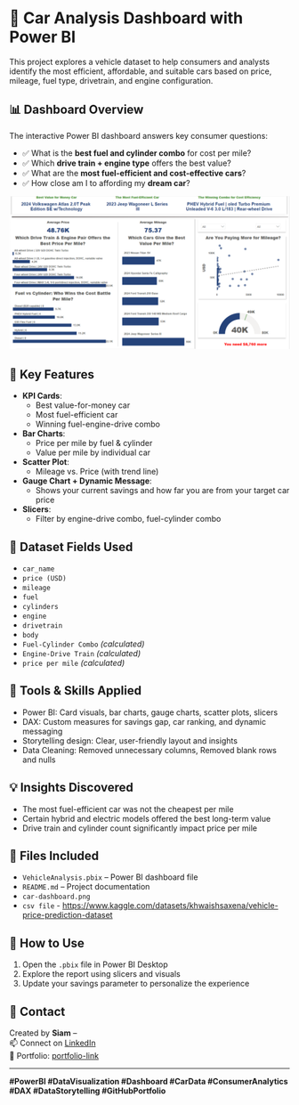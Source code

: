 # 🚗 Car Analysis Dashboard with Power BI

This project explores a vehicle dataset to help consumers and analysts identify the most efficient, affordable, and suitable cars based on price, mileage, fuel type, drivetrain, and engine configuration.

## 📊 Dashboard Overview

The interactive Power BI dashboard answers key consumer questions:
- ✅ What is the **best fuel and cylinder combo** for cost per mile?
- ✅ Which **drive train + engine type** offers the best value?
- ✅ What are the **most fuel-efficient and cost-effective cars**?
- ✅ How close am I to affording my **dream car**?

![Dashboard Screenshot](https://github.com/Siam-analytics/Car-Efficiency-Affordability-Dashboard/blob/main/Screenshot%202025-07-04%20191040.png) 

## 📌 Key Features

- **KPI Cards**:
  - Best value-for-money car
  - Most fuel-efficient car
  - Winning fuel-engine-drive combo
- **Bar Charts**:
  - Price per mile by fuel & cylinder
  - Value per mile by individual car
- **Scatter Plot**:
  - Mileage vs. Price (with trend line)
- **Gauge Chart + Dynamic Message**:
  - Shows your current savings and how far you are from your target car price
- **Slicers**:
  - Filter by engine-drive combo, fuel-cylinder combo

## 📁 Dataset Fields Used

- `car_name`
- `price (USD)`
- `mileage`
- `fuel`
- `cylinders`
- `engine`
- `drivetrain`
- `body`
- `Fuel-Cylinder Combo` *(calculated)*
- `Engine-Drive Train` *(calculated)*
- `price per mile` *(calculated)*

## 🧠 Tools & Skills Applied

- Power BI: Card visuals, bar charts, gauge charts, scatter plots, slicers
- DAX: Custom measures for savings gap, car ranking, and dynamic messaging
- Storytelling design: Clear, user-friendly layout and insights
- Data Cleaning: Removed unnecessary columns, Removed blank rows and nulls

## 💡 Insights Discovered

- The most fuel-efficient car was not the cheapest per mile
- Certain hybrid and electric models offered the best long-term value
- Drive train and cylinder count significantly impact price per mile

## 📂 Files Included

- `VehicleAnalysis.pbix` – Power BI dashboard file
- `README.md` – Project documentation
- `car-dashboard.png` 
- `csv file` - https://www.kaggle.com/datasets/khwaishsaxena/vehicle-price-prediction-dataset

## 🚀 How to Use

1. Open the `.pbix` file in Power BI Desktop
2. Explore the report using slicers and visuals
3. Update your savings parameter to personalize the experience

## 📧 Contact

Created by **Siam** –  
📫 Connect on [LinkedIn](www.linkedin.com/in/siam-ahammed-844280336)  
💼 Portfolio: [portfolio-link](https://www.datascienceportfol.io/siamahammed688) 

---

**#PowerBI #DataVisualization #Dashboard #CarData #ConsumerAnalytics #DAX #DataStorytelling #GitHubPortfolio**
